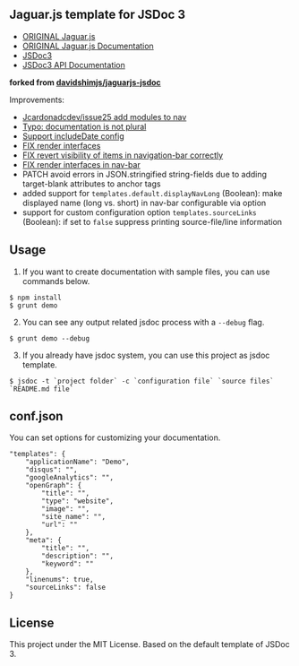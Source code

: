 Jaguar.js template for JSDoc 3
---
- [ORIGINAL Jaguar.js](https://davidshimjs.github.io/jaguarjs/)
- [ORIGINAL Jaguar.js Documentation](https://davidshimjs.github.io/jaguarjs/doc/)
- [JSDoc3](https://github.com/jsdoc/jsdoc)
- [JSDoc3 API Documentation](https://jsdoc.app)

__forked from [davidshimjs/jaguarjs-jsdoc](https://github.com/davidshimjs/jaguarjs-jsdoc)__

Improvements:
 * [Jcardonadcdev/issue25 add modules to nav](https://github.com/mmig/jaguarjs-jsdoc/pull/1)
 * [Typo: documentation is not plural](https://github.com/mmig/jaguarjs-jsdoc/pull/2)
 * [Support includeDate config](https://github.com/mmig/jaguarjs-jsdoc/pull/3)
 * [FIX render interfaces](https://github.com/mmig/jaguarjs-jsdoc/pull/4)
 * [FIX revert visibility of items in navigation-bar correctly](https://github.com/mmig/jaguarjs-jsdoc/pull/5)
 * [FIX render interfaces in nav-bar](https://github.com/mmig/jaguarjs-jsdoc/pull/6)
 * PATCH avoid errors in JSON.stringified string-fields due to adding target-blank attributes to anchor tags
 * added support for `templates.default.displayNavLong` (Boolean): make displayed name (long vs. short) in nav-bar configurable via option
 * support for custom configuration option `templates.sourceLinks` (Boolean): if set to `false` suppress printing source-file/line information

Usage
---
1. If you want to create documentation with sample files, you can use commands below.
```
$ npm install
$ grunt demo
```

2. You can see any output related jsdoc process with a `--debug` flag.
```
$ grunt demo --debug
```

3. If you already have jsdoc system, you can use this project as jsdoc template.
```
$ jsdoc -t `project folder` -c `configuration file` `source files` `README.md file`
```

conf.json
---
You can set options for customizing your documentation.

```
"templates": {
    "applicationName": "Demo",
    "disqus": "",
    "googleAnalytics": "",
    "openGraph": {
        "title": "",
        "type": "website",
        "image": "",
        "site_name": "",
        "url": ""
    },
    "meta": {
        "title": "",
        "description": "",
        "keyword": ""
    },
    "linenums": true,
    "sourceLinks": false
}
```

License
---
This project under the MIT License. Based on the default template of JSDoc 3.
